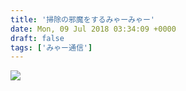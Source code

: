 ```yaml
---
title: '掃除の邪魔をするみゃーみゃー'
date: Mon, 09 Jul 2018 03:34:09 +0000
draft: false
tags: ['みゃー通信']
---
```


[![](/images/2018/07/DSC_0581.jpg)](/images/2018/07/DSC_0581.jpg)
